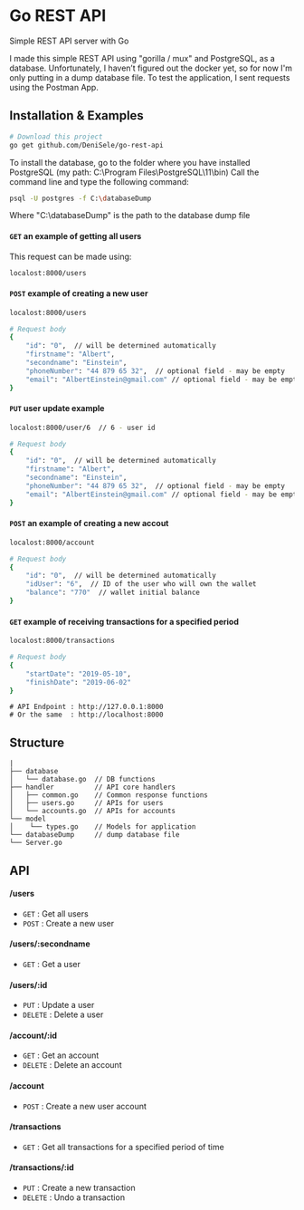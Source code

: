 # Go REST API
Simple REST API server with Go

I made this simple REST API using "gorilla / mux" and PostgreSQL, as a database.
Unfortunately, I haven’t figured out the docker yet, so for now I'm only putting in a dump database file.
To test the application, I sent requests using the Postman App.

## Installation & Examples
```bash
# Download this project
go get github.com/DeniSele/go-rest-api
```

To install the database, go to the folder where you have installed PostgreSQL (my path: C:\Program Files\PostgreSQL\11\bin)
Call the command line and type the following command:
```bash
psql -U postgres -f C:\databaseDump
```
Where "C:\databaseDump" is the path to the database dump file


#### `GET` an example of getting all users
This request can be made using:
```bash
localost:8000/users
```

#### `POST` example of creating a new user
```bash
localost:8000/users

# Request body
{
    "id": "0",  // will be determined automatically
    "firstname": "Albert",
    "secondname": "Einstein",
    "phoneNumber": "44 879 65 32",  // optional field - may be empty
    "email": "AlbertEinstein@gmail.com" // optional field - may be empty
}
```

#### `PUT` user update example
```bash
localost:8000/user/6  // 6 - user id

# Request body
{
    "id": "0",  // will be determined automatically
    "firstname": "Albert",
    "secondname": "Einstein",
    "phoneNumber": "44 879 65 32",  // optional field - may be empty
    "email": "AlbertEinstein@gmail.com" // optional field - may be empty
}
```

#### `POST` an example of creating a new accout
```bash
localost:8000/account

# Request body
{
    "id": "0",  // will be determined automatically
    "idUser": "6",  // ID of the user who will own the wallet
    "balance": "770"  // wallet initial balance
}
```

#### `GET` example of receiving transactions for a specified period
```bash
localost:8000/transactions

# Request body
{
	"startDate": "2019-05-10",
	"finishDate": "2019-06-02"
}
```

```
# API Endpoint : http://127.0.0.1:8000
# Or the same  : http://localhost:8000
```

## Structure
```
|
├── database
│   └── database.go  // DB functions
├── handler          // API core handlers
│   ├── common.go    // Common response functions
│   ├── users.go     // APIs for users
│   └── accounts.go  // APIs for accounts
└── model
│    └── types.go    // Models for application
└── databaseDump     // dump database file
└── Server.go
```

## API

#### /users
* `GET` : Get all users
* `POST` : Create a new user

#### /users/:secondname
* `GET` : Get a user

#### /users/:id
* `PUT` : Update a user
* `DELETE` : Delete a user

#### /account/:id
* `GET` : Get an account
* `DELETE` : Delete an account 

#### /account
* `POST` : Create a new user account

#### /transactions
* `GET` : Get all transactions for a specified period of time

#### /transactions/:id
* `PUT` : Create a new transaction
* `DELETE` : Undo a transaction
